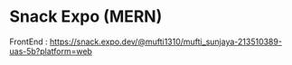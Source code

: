 # Snack Expo (MERN)

FrontEnd :
https://snack.expo.dev/@mufti1310/mufti_sunjaya-213510389-uas-5b?platform=web
 
